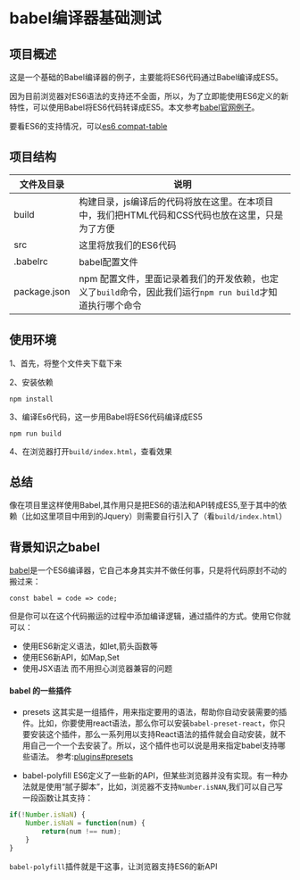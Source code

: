 # babel编译器基础测试

## 项目概述

这是一个基础的Babel编译器的例子，主要能将ES6代码通过Babel编译成ES5。

因为目前浏览器对ES6语法的支持还不全面，所以，为了立即能使用ES6定义的新特性，可以使用Babel将ES6代码转译成ES5。本文参考[babel官网例子](https://babeljs.io/docs/setup/#installation)。

要看ES6的支持情况，可以[es6 compat-table](https://kangax.github.io/compat-table/es6/)

## 项目结构

|文件及目录|说明|
|---|---|
|build|构建目录，js编译后的代码将放在这里。在本项目中，我们把HTML代码和CSS代码也放在这里，只是为了方便|
|src|这里将放我们的ES6代码|
|.babelrc|babel配置文件|
|package.json|npm 配置文件，里面记录着我们的开发依赖，也定义了`build`命令，因此我们运行`npm run build`才知道执行哪个命令|

## 使用环境

1、首先，将整个文件夹下载下来

2、安装依赖
```text
npm install
```
3、编译Es6代码，这一步用Babel将ES6代码编译成ES5
```text
npm run build
```

4、在浏览器打开`build/index.html`，查看效果

## 总结
像在项目里这样使用Babel,其作用只是把ES6的语法和API转成ES5,至于其中的依赖（比如这里项目中用到的Jquery）则需要自行引入了（看`build/index.html`）


## 背景知识之babel

[babel](https://babeljs.io/)是一个ES6编译器，它自己本身其实并不做任何事，只是将代码原封不动的搬过来：
```text
const babel = code => code;
```
但是你可以在这个代码搬运的过程中添加编译逻辑，通过插件的方式。使用它你就可以：
- 使用ES6新定义语法，如let,箭头函数等
- 使用ES6新API，如Map,Set
- 使用JSX语法
而不用担心浏览器兼容的问题

#### babel 的一些插件

- presets
这其实是一组插件，用来指定要用的语法，帮助你自动安装需要的插件。比如，你要使用react语法，那么你可以安装`babel-preset-react`，你只要安装这个插件，那么一系列用以支持React语法的插件就会自动安装，就不用自己一个一个去安装了。所以，这个插件也可以说是用来指定babel支持哪些语法。
参考:[plugins#presets](https://babeljs.io/docs/plugins/#presets)

- babel-polyfill
ES6定义了一些新的API，但某些浏览器并没有实现。有一种办法就是使用“腻子脚本”，比如，浏览器不支持`Number.isNAN`,我们可以自己写一段函数让其支持：
```js
if(!Number.isNaN) {
    Number.isNaN = function(num) {
        return(num !== num);
    }
}
```
`babel-polyfill`插件就是干这事，让浏览器支持ES6的新API

